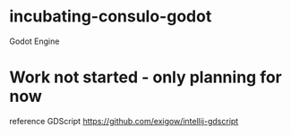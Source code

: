 # incubating-consulo-godot
Godot Engine

# Work not started - only planning for now

reference GDScript https://github.com/exigow/intellij-gdscript
